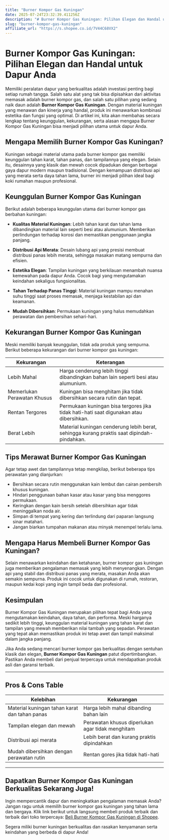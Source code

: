```yaml
---
title: "Burner Kompor Gas Kuningan"
date: 2025-07-24T23:32:39.411256Z
description: "# Burner Kompor Gas Kuningan: Pilihan Elegan dan Handal untuk Dapur Anda..."
slug: "burner-kompor-gas-kuningan"
affiliate_url: "https://s.shopee.co.id/7V44C68VX2"
---
```

# Burner Kompor Gas Kuningan: Pilihan Elegan dan Handal untuk Dapur Anda

Memiliki peralatan dapur yang berkualitas adalah investasi penting bagi setiap rumah tangga. Salah satu alat yang tak bisa dipisahkan dari aktivitas memasak adalah burner kompor gas, dan salah satu pilihan yang sedang naik daun adalah **Burner Kompor Gas Kuningan**. Dengan material kuningan yang menawan dan kinerja yang handal, produk ini menawarkan kombinasi estetika dan fungsi yang optimal. Di artikel ini, kita akan membahas secara lengkap tentang keunggulan, kekurangan, serta alasan mengapa Burner Kompor Gas Kuningan bisa menjadi pilihan utama untuk dapur Anda.

## Mengapa Memilih Burner Kompor Gas Kuningan?

Kuningan sebagai material utama pada burner kompor gas memiliki keunggulan tahan karat, tahan panas, dan tampilannya yang elegan. Selain itu, desainnya yang klasik dan mewah cocok dipadukan dengan berbagai gaya dapur modern maupun tradisional. Dengan kemampuan distribusi api yang merata serta daya tahan lama, burner ini menjadi pilihan ideal bagi koki rumahan maupun profesional.

## Keunggulan Burner Kompor Gas Kuningan

Berikut adalah beberapa keunggulan utama dari burner kompor gas berbahan kuningan:

- **Kualitas Material Kuningan**: Lebih tahan karat dan tahan lama dibandingkan material lain seperti besi atau alumunium. Memberikan perlindungan terhadap korosi dan memastikan penggunaan jangka panjang.
  
- **Distribusi Api Merata**: Desain lubang api yang presisi membuat distribusi panas lebih merata, sehingga masakan matang sempurna dan efisien.
  
- **Estetika Elegan**: Tampilan kuningan yang berkilauan menambah nuansa kemewahan pada dapur Anda. Cocok bagi yang mengutamakan keindahan sekaligus fungsionalitas.
  
- **Tahan Terhadap Panas Tinggi**: Material kuningan mampu menahan suhu tinggi saat proses memasak, menjaga kestabilan api dan keamanan.
  
- **Mudah Dibersihkan**: Permukaan kuningan yang halus memudahkan perawatan dan pembersihan sehari-hari.

## Kekurangan Burner Kompor Gas Kuningan

Meski memiliki banyak keunggulan, tidak ada produk yang sempurna. Berikut beberapa kekurangan dari burner kompor gas kuningan:

| **Kekurangan** | **Keterangan** |
|----------------|----------------|
| Lebih Mahal | Harga cenderung lebih tinggi dibandingkan bahan lain seperti besi atau alumunium. |
| Memerlukan Perawatan Khusus | Kuningan bisa menghitam jika tidak dibersihkan secara rutin dan tepat. |
| Rentan Tergores | Permukaan kuningan bisa tergores jika tidak hati-hati saat digunakan atau dibersihkan. |
| Berat Lebih | Material kuningan cenderung lebih berat, sehingga kurang praktis saat dipindah-pindahkan. |

## Tips Merawat Burner Kompor Gas Kuningan

Agar tetap awet dan tampilannya tetap mengkilap, berikut beberapa tips perawatan yang dianjurkan:

- Bersihkan secara rutin menggunakan kain lembut dan cairan pembersih khusus kuningan.
- Hindari penggunaan bahan kasar atau kasar yang bisa menggores permukaan.
- Keringkan dengan kain bersih setelah dibersihkan agar tidak meninggalkan noda air.
- Simpan di tempat yang kering dan terlindung dari paparan langsung sinar matahari.
- Jangan biarkan tumpahan makanan atau minyak menempel terlalu lama.

## Mengapa Harus Membeli Burner Kompor Gas Kuningan?

Selain menawarkan keindahan dan ketahanan, burner kompor gas kuningan juga memberikan pengalaman memasak yang lebih menyenangkan. Dengan api yang stabil dan distribusi panas yang merata, masakan Anda akan semakin sempurna. Produk ini cocok untuk digunakan di rumah, restoran, maupun kedai kopi yang ingin tampil beda dan profesional.

## Kesimpulan

Burner Kompor Gas Kuningan merupakan pilihan tepat bagi Anda yang mengutamakan keindahan, daya tahan, dan performa. Meski harganya sedikit lebih tinggi, keunggulan material kuningan yang tahan karat dan tampilan yang mewah memberikan nilai tambah yang sepadan. Perawatan yang tepat akan memastikan produk ini tetap awet dan tampil maksimal dalam jangka panjang.

Jika Anda sedang mencari burner kompor gas berkualitas dengan sentuhan klasik dan elegan, **Burner Kompor Gas Kuningan** patut dipertimbangkan. Pastikan Anda membeli dari penjual terpercaya untuk mendapatkan produk asli dan garansi terbaik.

---

## Pros & Cons Table

| **Kelebihan** | **Kekurangan** |
|----------------|----------------|
| Material kuningan tahan karat dan tahan panas | Harga lebih mahal dibanding bahan lain |
| Tampilan elegan dan mewah | Perawatan khusus diperlukan agar tidak menghitam |
| Distribusi api merata | Lebih berat dan kurang praktis dipindahkan |
| Mudah dibersihkan dengan perawatan rutin | Rentan gores jika tidak hati-hati |

---

## Dapatkan Burner Kompor Gas Kuningan Berkualitas Sekarang Juga!

Ingin mempercantik dapur dan meningkatkan pengalaman memasak Anda? Jangan ragu untuk memilih burner kompor gas kuningan yang tahan lama dan bergaya. Klik link berikut untuk langsung membeli produk terbaik dan terbaik dari toko terpercaya: [Beli Burner Kompor Gas Kuningan di Shopee](https://s.shopee.co.id/7V44C68VX2).

Segera miliki burner kuningan berkualitas dan rasakan kenyamanan serta keindahan yang berbeda di dapur Anda!